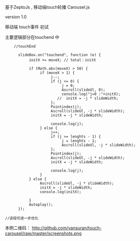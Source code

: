 基于ZeptoJs , 移动端touch轮播 Carousel.js

version 1.0

移动端 touch事件 初试


主要逻辑部分在touchend 中 

        //touchEnd

          slideBox.on("touchend", function (e) {
               initX += moveX; // total：initX

               if (Math.abs(moveX) > 50) {
                    if (moveX > 1) {
                         j--;
                         if (j <= 0) {
                              j = 0;
                              Ascroll(slideUl, 0);
                              console.log("j=0 :"+initX);
                            //  initX = -j * slideWidth;
                         };
                         Pointindex(j);
                         Ascroll(slideUl, -j * slideWidth);
                         initX = -j * slideWidth;

                         console.log(j);
                    } else {
                         j++;
                         if (j >= lenghts - 1) {
                              j = lenghts - 1;
                              Ascroll(slideUl, -j * slideWidth);
                         };
                         Pointindex(j);
                         Ascroll(slideUl, -j * slideWidth);
                         initX = -j * slideWidth;

                         console.log(j);
                    }
               } else {
                    Ascroll(slideUl, -j * slideWidth);
                    initX = -j * slideWidth;
                    console.log(initX);

               }
               Autoplay();
          });
          
    //该段可进一步优化 
    
 本例二维码：
 http://github.com/yansuran/touch-carousel/raw/master/screenshots.png
 
 
    
    
    
    
    

